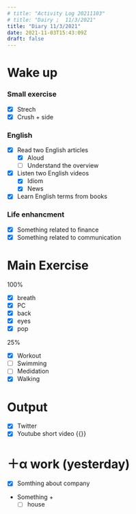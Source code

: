 ```yaml
---
# title: "Activity Log 20211103"
# title: "Dairy ;  11/3/2021"
title: "Diary 11/3/2021"  
date: 2021-11-03T15:43:09Z
draft: false
---
```


# Wake up

### Small exercise

- [x]  Strech
- [x]  Crush + side

### English

- [x]  Read two English articles
    - [x]  Aloud
    - [ ]  Understand the overview
- [x]  Listen two English videos
    - [x]  Idiom
    - [x]  News
- [x]  Learn English terms from books

### Life enhancment

- [x]  Something related to finance
- [x]  Something related to communication

# Main Exercise

100%

- [x]  breath
- [x]  PC
- [x]  back
- [x]  eyes
- [x]  pop

25%

- [x]  Workout
- [ ]  Swimming
- [ ]  Medidation
- [x]  Walking

# Output

- [x]  Twitter
- [x]  Youtube short video {{<youtube XQ6YCHarWbM>}}

# ＋α work (yesterday)

- [x]  Somthing about company
- Something +
    - [ ]  house